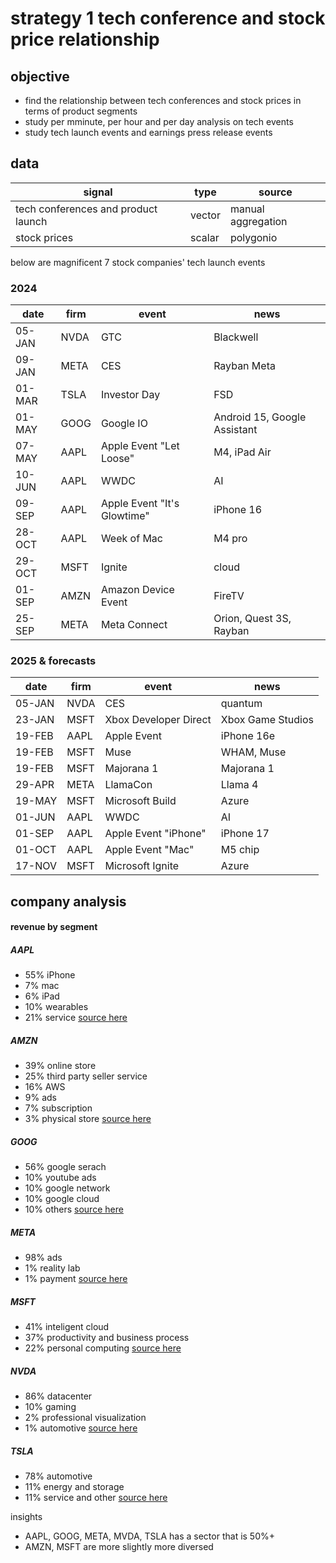 # strategy 1 tech conference and stock price relationship

## objective
- find the relationship between tech conferences and stock prices in terms of product segments
- study per mminute, per hour and per day analysis on tech events
- study tech launch events and earnings press release events 

## data
| signal                              | type   | source             |
| ----------------------------------- | ------ | ------------------ |
| tech conferences and product launch | vector | manual aggregation |
| stock prices                        | scalar | polygonio          |

below are magnificent 7 stock companies' tech launch events

### 2024
| date   | firm | event                       | news                         |
| ------ | ---- | --------------------------- | ---------------------------- |
| 05-JAN | NVDA | GTC                         | Blackwell                    |
| 09-JAN | META | CES                         | Rayban Meta                  |
| 01-MAR | TSLA | Investor Day                | FSD                          |
| 01-MAY | GOOG | Google IO                   | Android 15, Google Assistant |
| 07-MAY | AAPL | Apple Event "Let Loose"     | M4, iPad Air                 |
| 10-JUN | AAPL | WWDC                        | AI                           |
| 09-SEP | AAPL | Apple Event "It's Glowtime" | iPhone 16                    |
| 28-OCT | AAPL | Week of Mac                 | M4 pro                       |
| 29-OCT | MSFT | Ignite                      | cloud                        |
| 01-SEP | AMZN | Amazon Device Event         | FireTV                       |
| 25-SEP | META | Meta Connect                | Orion, Quest 3S, Rayban      |

### 2025 & forecasts
| date   | firm | event                 | news              |
| ------ | ---- | --------------------- | ----------------- |
| 05-JAN | NVDA | CES                   | quantum           |
| 23-JAN | MSFT | Xbox Developer Direct | Xbox Game Studios |
| 19-FEB | AAPL | Apple Event           | iPhone 16e        |
| 19-FEB | MSFT | Muse                  | WHAM, Muse        |
| 19-FEB | MSFT | Majorana 1            | Majorana 1        |
| 29-APR | META | LlamaCon              | Llama 4           |
| 19-MAY | MSFT | Microsoft Build       | Azure             |
| 01-JUN | AAPL | WWDC                  | AI                |
| 01-SEP | AAPL | Apple Event "iPhone"  | iPhone 17         |
| 01-OCT | AAPL | Apple Event "Mac"     | M5 chip           |
| 17-NOV | MSFT | Microsoft Ignite      | Azure             |

## company analysis

#### revenue by segment

##### AAPL
- 55% iPhone
- 7% mac
- 6% iPad
- 10% wearables
- 21% service
[source here](https://stockanalysis.com/stocks/aapl/metrics/revenue-by-segment)

##### AMZN
- 39% online store
- 25% third party seller service
- 16% AWS
- 9% ads
- 7% subscription
- 3% physical store
[source here](https://stockanalysis.com/stocks/amzn/metrics/revenue-by-segment)

##### GOOG
- 56% google serach
- 10% youtube ads
- 10% google network
- 10% google cloud
- 10% others
[source here](https://stockanalysis.com/stocks/goog/metrics/revenue-by-segment)

##### META
- 98% ads
- 1% reality lab
- 1% payment
[source here](https://stockanalysis.com/stocks/meta/metrics/revenue-by-segment)

##### MSFT
- 41% inteligent cloud
- 37% productivity and business process
- 22% personal computing
[source here](https://stockanalysis.com/stocks/msft/metrics/revenue-by-segment)

##### NVDA
- 86% datacenter
- 10% gaming
- 2% professional visualization
- 1% automotive
[source here](https://stockanalysis.com/stocks/amzn/nvda/revenue-by-segment)

##### TSLA
- 78% automotive
- 11% energy and storage
- 11% service and other
[source here](https://stockanalysis.com/stocks/tsla/metrics/revenue-by-segment)

insights
- AAPL, GOOG, META, MVDA, TSLA has a sector that is 50%+
- AMZN, MSFT are more slightly more diversed
